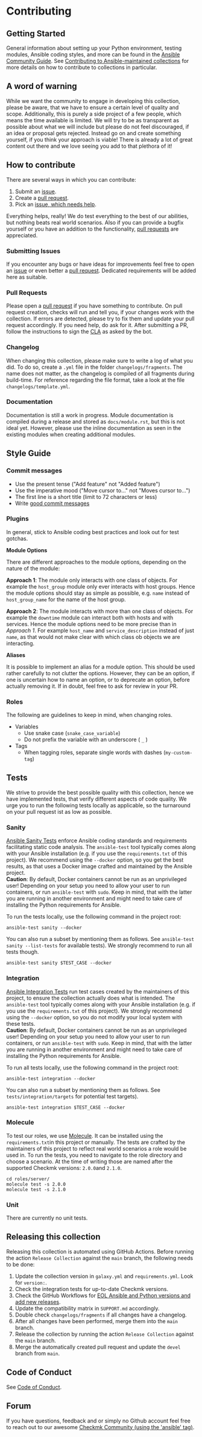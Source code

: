 # Contributing

## Getting Started

General information about setting up your Python environment, testing modules,
Ansible coding styles, and more can be found in the [Ansible Community Guide](
https://docs.ansible.com/ansible/latest/community/index.html).
See [Contributing to Ansible-maintained collections](https://docs.ansible.com/ansible/devel/community/contributing_maintained_collections.html#contributing-maintained-collections) for more details on how to contribute to collections in particular.

## A word of warning

While we want the community to engage in developing this collection, please be
aware, that we have to ensure a certain level of quality and scope.
Additionally, this is purely a side project of a few people, which means
the time available is limited. We will try to be as transparent as possible
about what we will include but please do not feel discouraged, if an idea
or proposal gets rejected. Instead go on and create something yourself,
if you think your approach is viable! There is already a lot of great content
out there and we love seeing you add to that plethora of it!

## How to contribute

There are several ways in which you can contribute:

1. Submit an [issue](#Submitting-Issues).
2. Create a [pull request](#Pull-Requests).
3. Pick an [issue, which needs help](https://github.com/tribe29/ansible-collection-tribe29.checkmk/issues?q=is%3Aissue+is%3Aopen+label%3A%22help+wanted%22).

Everything helps, really!
We do test everything to the best of our abilities, but nothing beats real world
scenarios. Also if you can provide a bugfix yourself or you have an addition to
the functionality, [pull requests](#Pull-Requests) are appreciated.

### Submitting Issues

If you encounter any bugs or have ideas for improvements feel free to open an [issue](https://github.com/tribe29/ansible-collection-tribe29.checkmk/issues?q=is%3Aissue+is%3Aopen+sort%3Aupdated-desc) or even better a [pull request](#Pull-Requests).
Dedicated requirements will be added here as suitable.

### Pull Requests

Please open a [pull request](https://github.com/tribe29/ansible-collection-tribe29.checkmk/pulls?q=is%3Apr+is%3Aopen)
if you have something to contribute.
On pull request creation, checks will run and tell you,
if your changes work with the collection. If errors are detected, please try to
fix them and update your pull request accordingly.
If you need help, do ask for it.
After submitting a PR, follow the instructions to sign the [CLA](https://github.com/tribe29/checkmk/blob/master/doc/cla/cla_readme.md) as asked by the bot.

### Changelog

When changing this collection, please make sure to write a log of what you did.
To do so, create a `.yml` file in the folder `changelogs/fragments`.
The name does not matter, as the changelog is compiled of all fragments
during build-time. For reference regarding the file format, take a look
at the file `changelogs/template.yml`.

### Documentation

Documentation is still a work in progress.
Module documentation is compiled during a release and stored as `docs/module.rst`,
but this is not ideal yet. However, please use the inline documentation as seen
in the existing modules when creating additional modules.

## Style Guide

### Commit messages

* Use the present tense ("Add feature" not "Added feature")
* Use the imperative mood ("Move cursor to..." not "Moves cursor to...")
* The first line is a short title (limit to 72 characters or less)
* Write [good commit messages](https://chris.beams.io/posts/git-commit/)

### Plugins
In general, stick to Ansible coding best practices and look out for test gotchas.

**Module Options**

There are different approaches to the module options, depending on the nature of the module:

**Approach 1**: The module only interacts with one class of objects. For example the `host_group` module only ever interacts with host groups. Hence the module options should stay as simple as possible, e.g. `name` instead of `host_group_name` for the name of the host group.

**Approach 2**: The module interacts with more than one class of objects. For example the `downtime` module can interact both with hosts and with services. Hence the module options need to be more precise than in *Approach 1*. For example `host_name` and `service_description` instead of just `name`, as that would not make clear with which class ob objects we are interacting.

**Aliases**

It is possible to implement an alias for a module option. This should be used rather carefully to not clutter the options. However, they can be an option, if one is uncertain how to name an option, or to deprecate an option, before actually removing it. If in doubt, feel free to ask for review in your PR.

### Roles
The following are guidelines to keep in mind, when changing roles.
- Variables
    - Use snake case (`snake_case_variable`)
    - Do not prefix the variable with an underscore ( `_` )
- Tags
    - When tagging roles, separate single words with dashes (`my-custom-tag`)

## Tests
We strive to provide the best possible quality with this collection, hence we have implemented tests, that verify different aspects of code quality.
We urge you to run the following tests locally as applicable, so the turnaround on your pull request ist as low as possible.

### Sanity
[Ansible Sanity Tests](https://docs.ansible.com/ansible/latest/dev_guide/testing_sanity.html) enforce Ansible coding standards and requirements facilitating static code analysis. The `ansible-test` tool typically comes along with your Ansible installation (e.g. if you use the `requirements.txt` of this project).
We recommend using the `--docker` option, so you get the best results, as that uses a Docker image crafted and maintained by the Ansible project.  
**Caution**: By default, Docker containers cannot be run as an unprivileged user! Depending on your setup you need to allow your user to run containers, or run `ansible-test` with `sudo`. Keep in mind, that with the latter you are running in another environment and might need to take care of installing the Python requirements for Ansible.

To run the tests locally, use the following command in the project root:

    ansible-test sanity --docker

You can also run a subset by mentioning them as follows. See `ansible-test sanity --list-tests` for available tests). We strongly recommend to run all tests though.

    ansible-test sanity $TEST_CASE --docker

### Integration
[Ansible Integration Tests](https://docs.ansible.com/ansible/latest/dev_guide/testing_integration.html) run test cases created by the maintainers of this project, to ensure the collection actually does what is intended. The `ansible-test` tool typically comes along with your Ansible installation (e.g. if you use the `requirements.txt` of this project).
We strongly recommend using the `--docker` option, so you do not modify your local system with these tests.  
**Caution**: By default, Docker containers cannot be run as an unprivileged user! Depending on your setup you need to allow your user to run containers, or run `ansible-test` with `sudo`. Keep in mind, that with the latter you are running in another environment and might need to take care of installing the Python requirements for Ansible.

To run all tests locally, use the following command in the project root:

    ansible-test integration --docker

You can also run a subset by mentioning them as follows. See `tests/integration/targets` for potential test targets).

    ansible-test integration $TEST_CASE --docker

### Molecule
To test our roles, we use [Molecule](https://www.jeffgeerling.com/blog/2018/testing-your-ansible-roles-molecule). It can be installed using the `requirements.txt`in this project or manually. The tests are crafted by the maintainers of this project to reflect real world scenarios a role would be used in. To run the tests, you need to navigate to the role directory and choose a scenario. At the time of writing those are named after the supported Checkmk versions: `2.0.0`and `2.1.0`.

    cd roles/server/
    molecule test -s 2.0.0
    molecule test -s 2.1.0

### Unit
There are currently no unit tests.

## Releasing this collection
Releasing this collection is automated using GitHub Actions.
Before running the action `Release Collection` against the `main` branch, the
following needs to be done:

1. Update the collection version in `galaxy.yml` and `requirements.yml`. Look for `version:`.
2. Check the integration tests for up-to-date Checkmk versions.
3. Check the GitHub Workflows for [EOL Ansible and Python versions and add new releases](https://docs.ansible.com/ansible/latest/reference_appendices/release_and_maintenance.html#ansible-core-support-matrix).
4. Update the compatibility matrix in `SUPPORT.md` accordingly.
5. Double check `changelogs/fragments` if all changes have a changelog.
6. After all changes have been performed, merge them into the `main` branch.
7. Release the collection by running the action `Release Collection` against the `main` branch.
8. Merge the automatically created pull request and update the `devel` branch from `main`.

## Code of Conduct

See [Code of Conduct](CODE_OF_CONDUCT.md).

## Forum

If you have questions, feedback and or simply no Github account feel free to
reach out to our awesome [Checkmk Community (using the 'ansible' tag)](https://forum.checkmk.com/tag/ansible).
